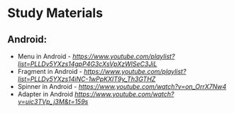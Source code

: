 # Study Materials

## Android:
  - Menu in Android - 
  *https://www.youtube.com/playlist?list=PLLDv5YXzs14gpP4G3cXsVpXzWlSeC3JiL*
  - Fragment in Android - 
  *https://www.youtube.com/playlist?list=PLLDv5YXzs14iNC-1wPpKXIT9y_Th3GTHZ*
  - Spinner in Android - 
  *https://www.youtube.com/watch?v=on_OrrX7Nw4* 
  - Adapter in Android
  *https://www.youtube.com/watch?v=uic3TVp_j3M&t=159s*
